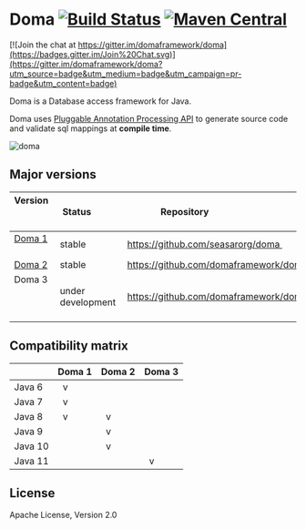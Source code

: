 Doma [![Build Status](https://travis-ci.org/domaframework/doma.svg?branch=master)](https://travis-ci.org/domaframework/doma) [![Maven Central](https://maven-badges.herokuapp.com/maven-central/org.seasar.doma/doma/badge.svg)](https://maven-badges.herokuapp.com/maven-central/org.seasar.doma/doma)
========================================

[![Join the chat at https://gitter.im/domaframework/doma](https://badges.gitter.im/Join%20Chat.svg)](https://gitter.im/domaframework/doma?utm_source=badge&utm_medium=badge&utm_campaign=pr-badge&utm_content=badge)

Doma is a Database access framework for Java. 

Doma uses [Pluggable Annotation Processing API][apt] to generate source code and validate sql mappings at **compile time**.

![doma](https://github.com/domaframework/doma/blob/master/docs/sources/images/doma.png)

Major versions
---------------------

| Version                                | Status            | Repository                             | Branch |
| -------------------------------------- | ----------------- | -------------------------------------- | ------ |
| [Doma 1](http://doma.seasar.org/)      | stable            | https://github.com/seasarorg/doma      | master |
| [Doma 2](http://doma.readthedocs.org/) | stable            | https://github.com/domaframework/doma/ | master |
| Doma 3                                 | under development | https://github.com/domaframework/doma/ | doma-3 |


Compatibility matrix
-------------------------

|         | Doma 1 | Doma 2 | Doma 3 |
| ------- | ------ | ------ | ------ |
| Java 6  |   v    |        |        |
| Java 7  |   v    |        |        |
| Java 8  |   v    |   v    |        |
| Java 9  |        |   v    |        |
| Java 10 |        |   v    |        |
| Java 11 |        |        |   v    |

License
-------

Apache License, Version 2.0

  [apt]: https://www.jcp.org/en/jsr/detail?id=269
